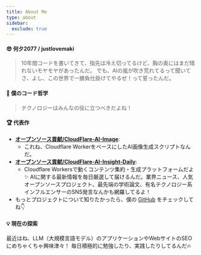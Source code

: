 ```yaml
---
title: About Me
type: about
sidebar:
  exclude: true
---
```

#### 😎 何夕2077 / justlovemaki

> 10年間コードを書いてきて、指先は冷え切ってるけど、胸の奥にはまだ晴れないモヤモヤがあったんだ。
> でも、AIの嵐が吹き荒れてるって聞いてさ、よし、この世界で一勝負仕掛けてやるぜ！って誓ったんだ。

#### 🚀 僕のコード哲学

> テクノロジーはみんなの役に立つべきだよね！

#### 🏆 代表作

*   **[オープンソース貢献/CloudFlare-AI-Image](https://github.com/justlovemaki/CloudFlare-AI-Image)**:
    *   これね、Cloudflare WorkerをベースにしたAI画像生成スクリプトなんだ。
*   **[オープンソース貢献/CloudFlare-AI-Insight-Daily](https://github.com/justlovemaki/CloudFlare-AI-Insight-Daily)**:
    *   Cloudflare Workersで動くコンテンツ集約・生成プラットフォームだよ✨ AIに関する最新情報を毎日厳選して届けるんだ。業界ニュース、人気オープンソースプロジェクト、最先端の学術論文、有名テクノロジー系インフルエンサーのSNS発言なんかも網羅してるよ！
*   もっとプロジェクトについて知りたかったら、僕の [GitHub](https://github.com/justlovemaki) をチェックしてね👇

#### 💡 現在の探索

最近はね、LLM（大規模言語モデル）のアプリケーションやWebサイトのSEOにめちゃくちゃ興味津々！ 毎日積極的に勉強したり、実践したりしてるんだ🔥